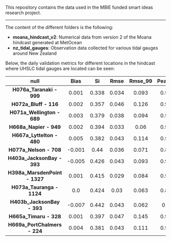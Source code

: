 This repository contains the data used in the MBIE funded smart ideas research project.

---------------------------------------------------

The content of the different folders is the following:
- **moana_hindcast_v2**: Numerical data from version 2 of the Moana hindcast generated at MetOcean
- **nz_tidal_gauges**:   Observation data collected for various tidal gauges around New Zealand

Below, the daily validation metrics for different locations in the hindcast where UHSLC tidal gauges are located can be seen:

| **null**                      | Bias   | Si    | Rmse  | Rmse_99 | Pearson | Spearman | Kge   |
|:-----------------------------:|:------:|:-----:|:-----:|:-------:|:-------:|:--------:|:-----:|
| **H076a_Taranaki - 999**      | 0.001  | 0.338 | 0.034 | 0.093   | 0.935   | 0.93     | 0.912 |
| **H072a_Bluff - 116**         | 0.002  | 0.357 | 0.046 | 0.126   | 0.925   | 0.925    | 0.904 |
| **H071a_Wellington - 689**    | 0.003  | 0.379 | 0.038 | 0.094   | 0.916   | 0.912    | 0.828 |
| **H668a_Napier - 949**        | 0.002  | 0.394 | 0.033 | 0.06    | 0.911   | 0.907    | 0.86  |
| **H667a_Lyttelton - 480**     | 0.005  | 0.382 | 0.043 | 0.114   | 0.917   | 0.913    | 0.8   |
| **H077a_Nelson - 708**        | -0.001 | 0.44  | 0.036 | 0.071   | 0.889   | 0.884    | 0.876 |
| **H403a_JacksonBay - 393**    | -0.005 | 0.426 | 0.043 | 0.093   | 0.909   | 0.908    | 0.789 |
| **H398a_MarsdenPoint - 1327** | 0.001  | 0.415 | 0.029 | 0.084   | 0.902   | 0.88     | 0.857 |
| **H073a_Tauranga - 1124**     | 0.0    | 0.424 | 0.03  | 0.063   | 0.896   | 0.888    | 0.879 |
| **H403b_JacksonBay - 393**    | -0.007 | 0.442 | 0.043 | 0.062   | 0.91    | 0.908    | 0.741 |
| **H665a_Timaru - 328**        | 0.001  | 0.397 | 0.047 | 0.145   | 0.909   | 0.911    | 0.875 |
| **H669a_PortChalmers - 224**  | 0.004  | 0.381 | 0.043 | 0.111   | 0.918   | 0.916    | 0.813 |